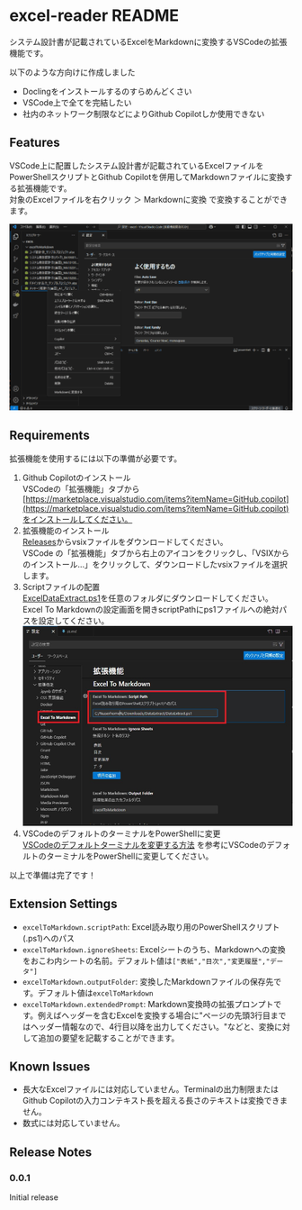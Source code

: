 # excel-reader README

システム設計書が記載されているExcelをMarkdownに変換するVSCodeの拡張機能です。

以下のような方向けに作成しました

* Doclingをインストールするのすらめんどくさい
* VSCode上で全てを完結したい
* 社内のネットワーク制限などによりGithub Copilotしか使用できない

## Features

VSCode上に配置したシステム設計書が記載されているExcelファイルをPowerShellスクリプトとGithub Copilotを併用してMarkdownファイルに変換する拡張機能です。  
対象のExcelファイルを右クリック ＞ Markdownに変換 で変換することができます。

![excel-reader](./doc_images/usage.gif)


## Requirements

拡張機能を使用するには以下の準備が必要です。

1. Github Copilotのインストール  
   VSCodeの「拡張機能」タブから[https://marketplace.visualstudio.com/items?itemName=GitHub.copilot](https://marketplace.visualstudio.com/items?itemName=GitHub.copilot)をインストールしてください。
2. 拡張機能のインストール  
   [Releases](https://github.com/nagaoka-aya/excel-reader/releases)からvsixファイルをダウンロードしてください。  
   VSCode の「拡張機能」タブから右上のアイコンをクリックし、「VSIXからのインストール...」をクリックして、ダウンロードしたvsixファイルを選択します。
3. Scriptファイルの配置  
   [ExcelDataExtract.ps1](./scripts/ExcelDataExtract.ps1)を任意のフォルダにダウンロードしてください。
   Excel To Markdownの設定画面を開きscriptPathにps1ファイルへの絶対パスを設定してください。  
   ![setting](./doc_images/settings.jpg)
4. VSCodeのデフォルトのターミナルをPowerShellに変更  
   [VSCodeのデフォルトターミナルを変更する方法](https://zenn.dev/unsoluble_sugar/articles/362a17a7f57020) を参考にVSCodeのデフォルトのターミナルをPowerShellに変更してください。

以上で準備は完了です！

## Extension Settings

* `excelToMarkdown.scriptPath`: Excel読み取り用のPowerShellスクリプト(.ps1)へのパス
* `excelToMarkdown.ignoreSheets`: Excelシートのうち、Markdownへの変換をおこわ内シートの名前。デフォルト値は`["表紙","目次","変更履歴","データ"]`
* `excelToMarkdown.outputFolder`: 変換したMarkdownファイルの保存先です。デフォルト値は`excelToMarkdown`
* `excelToMarkdown.extendedPrompt`: Markdown変換時の拡張プロンプトです。例えばヘッダーを含むExcelを変換する場合に"ページの先頭3行目まではヘッダー情報なので、4行目以降を出力してください。"などと、変換に対して追加の要望を記載することができます。

## Known Issues

* 長大なExcelファイルには対応していません。Terminalの出力制限またはGithub Copilotの入力コンテキスト長を超える長さのテキストは変換できません。
* 数式には対応していません。

## Release Notes

### 0.0.1

Initial release
